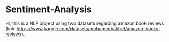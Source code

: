 # Sentiment-Analysis
Hi, this is a NLP project using two datasets regarding amazon book reviews (link: https://www.kaggle.com/datasets/mohamedbakhet/amazon-books-reviews).
